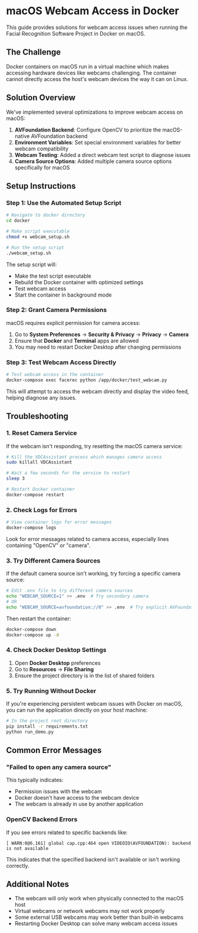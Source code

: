 # macOS Webcam Access in Docker

This guide provides solutions for webcam access issues when running the Facial Recognition Software Project in Docker on macOS.

## The Challenge

Docker containers on macOS run in a virtual machine which makes accessing hardware devices like webcams challenging. The container cannot directly access the host's webcam devices the way it can on Linux.

## Solution Overview

We've implemented several optimizations to improve webcam access on macOS:

1. **AVFoundation Backend**: Configure OpenCV to prioritize the macOS-native AVFoundation backend
2. **Environment Variables**: Set special environment variables for better webcam compatibility
3. **Webcam Testing**: Added a direct webcam test script to diagnose issues
4. **Camera Source Options**: Added multiple camera source options specifically for macOS

## Setup Instructions

### Step 1: Use the Automated Setup Script

```bash
# Navigate to docker directory
cd docker

# Make script executable
chmod +x webcam_setup.sh

# Run the setup script
./webcam_setup.sh
```

The setup script will:
- Make the test script executable
- Rebuild the Docker container with optimized settings
- Test webcam access
- Start the container in background mode

### Step 2: Grant Camera Permissions

macOS requires explicit permission for camera access:

1. Go to **System Preferences** → **Security & Privacy** → **Privacy** → **Camera**
2. Ensure that **Docker** and **Terminal** apps are allowed
3. You may need to restart Docker Desktop after changing permissions

### Step 3: Test Webcam Access Directly

```bash
# Test webcam access in the container
docker-compose exec facerec python /app/docker/test_webcam.py
```

This will attempt to access the webcam directly and display the video feed, helping diagnose any issues.

## Troubleshooting

### 1. Reset Camera Service

If the webcam isn't responding, try resetting the macOS camera service:

```bash
# Kill the VDCAssistant process which manages camera access
sudo killall VDCAssistant

# Wait a few seconds for the service to restart
sleep 3

# Restart Docker container
docker-compose restart
```

### 2. Check Logs for Errors

```bash
# View container logs for error messages
docker-compose logs
```

Look for error messages related to camera access, especially lines containing "OpenCV" or "camera".

### 3. Try Different Camera Sources

If the default camera source isn't working, try forcing a specific camera source:

```bash
# Edit .env file to try different camera sources
echo "WEBCAM_SOURCE=1" >> .env  # Try secondary camera
# OR
echo "WEBCAM_SOURCE=avfoundation://0" >> .env  # Try explicit AVFoundation URL
```

Then restart the container:

```bash
docker-compose down
docker-compose up -d
```

### 4. Check Docker Desktop Settings

1. Open **Docker Desktop** preferences
2. Go to **Resources** → **File Sharing**
3. Ensure the project directory is in the list of shared folders

### 5. Try Running Without Docker

If you're experiencing persistent webcam issues with Docker on macOS, you can run the application directly on your host machine:

```bash
# In the project root directory
pip install -r requirements.txt
python run_demo.py
```

## Common Error Messages

### "Failed to open any camera source"

This typically indicates:
- Permission issues with the webcam
- Docker doesn't have access to the webcam device
- The webcam is already in use by another application

### OpenCV Backend Errors

If you see errors related to specific backends like:

```
[ WARN:0@6.161] global cap.cpp:464 open VIDEOIO(AVFOUNDATION): backend is not available
```

This indicates that the specified backend isn't available or isn't working correctly.

## Additional Notes

- The webcam will only work when physically connected to the macOS host
- Virtual webcams or network webcams may not work properly
- Some external USB webcams may work better than built-in webcams
- Restarting Docker Desktop can solve many webcam access issues

